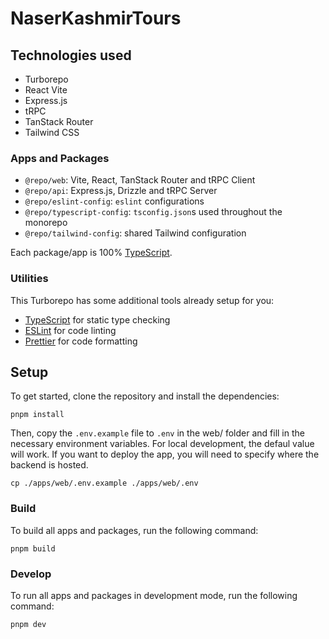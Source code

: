 # NaserKashmirTours

## Technologies used

- Turborepo
- React Vite
- Express.js
- tRPC
- TanStack Router
- Tailwind CSS

### Apps and Packages

- `@repo/web`: Vite, React, TanStack Router and tRPC Client
- `@repo/api`: Express.js, Drizzle and tRPC Server
- `@repo/eslint-config`: `eslint` configurations
- `@repo/typescript-config`: `tsconfig.json`s used throughout the monorepo
- `@repo/tailwind-config`: shared Tailwind configuration

Each package/app is 100% [TypeScript](https://www.typescriptlang.org/).

### Utilities

This Turborepo has some additional tools already setup for you:

- [TypeScript](https://www.typescriptlang.org/) for static type checking
- [ESLint](https://eslint.org/) for code linting
- [Prettier](https://prettier.io) for code formatting

## Setup

To get started, clone the repository and install the dependencies:

```
pnpm install
```

Then, copy the `.env.example` file to `.env` in the web/ folder and fill in the necessary environment variables. For local development, the defaul value will work. If you want to deploy the app, you will need to specify where the backend is hosted.

```
cp ./apps/web/.env.example ./apps/web/.env
```

### Build

To build all apps and packages, run the following command:

```
pnpm build
```

### Develop

To run all apps and packages in development mode, run the following command:

```
pnpm dev
```
